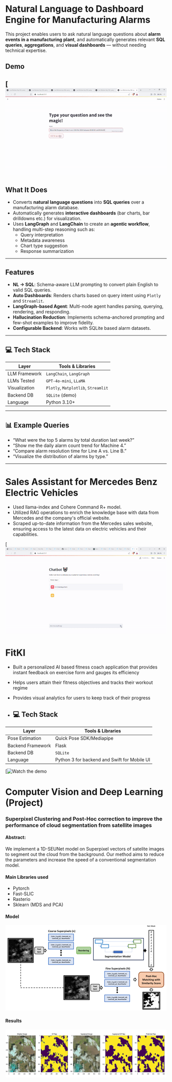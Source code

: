 # Natural Language to Dashboard Engine for Manufacturing Alarms

This project enables users to ask natural language questions about **alarm events in a manufacturing plant**, and automatically generates relevant **SQL queries**, **aggregations**, and **visual dashboards** — without needing technical expertise.

## Demo

[![Watch the demo](NL2SQLDemo.gif)
---

## What It Does

- Converts **natural language questions** into **SQL queries** over a manufacturing alarm database.
- Automatically generates **interactive dashboards** (bar charts, bar drilldowns etc.) for visualization.
- Uses **LangGraph** and **LangChain** to create an **agentic workflow**, handling multi-step reasoning such as:
  - Query interpretation
  - Metadata awareness
  - Chart type suggestion
  - Response summarization

---

## Features

- **NL → SQL**: Schema-aware LLM prompting to convert plain English to valid SQL queries.
- **Auto Dashboards**: Renders charts based on query intent using `Plotly` and `Streamlit`.
- **LangGraph-based Agent**: Multi-node agent handles parsing, querying, rendering, and responding.
- **Hallucination Reduction**: Implements schema-anchored prompting and few-shot examples to improve fidelity.
- **Configurable Backend**: Works with SQLite based alarm datasets.

---

## 💻 Tech Stack

| Layer           | Tools & Libraries              |
|----------------|---------------------------------|
| LLM Framework   | `LangChain`, `LangGraph`        |
| LLMs Tested     | `GPT-4o-mini`, `LLaMA`                |
| Visualization   | `Plotly`, `Matplotlib`, `Streamlit` |
| Backend DB      | `SQLite` (demo) |
| Language        | Python 3.10+                    |

---

## 📊 Example Queries

- “What were the top 5 alarms by total duration last week?”
- “Show me the daily alarm count trend for Machine 4.”
- “Compare alarm resolution time for Line A vs. Line B.”
- “Visualize the distribution of alarms by type.”

---

# Sales Assistant for Mercedes Benz Electric Vehicles

- Used llama-index and Cohere Command R+ model.
- Utilized RAG operations to enrich the knowledge base with data from Mercedes and the company's official website.
- Scraped up-to-date information from the Mercedes sales website, ensuring access to the latest data on electric vehicles and their capabilities.

[![Watch the demo](https://github.com/chatsdude/Projects/blob/main/Sales%20Chatbot.gif)

# FitKI
- Built a personalized AI based fitness coach application that provides instant feedback on exercise form and gauges its efficiency
- Helps users attain their fitness objectives and tracks their workout regime
- Provides visual analytics for users to keep track of their progress

- ## 💻 Tech Stack

| Layer           | Tools & Libraries              |
|----------------|---------------------------------|
| Pose Estimation   | Quick Pose SDK/Mediapipe       |
| Backend Framework | Flask |
| Backend DB      | `SQLite`|
| Language        | Python 3 for backend and Swift for Mobile UI |

[![Watch the demo](FitKIDemo.gif)

# Computer Vision and Deep Learning (Project)
### Superpixel Clustering and Post-Hoc correction to improve the performance of cloud segmentation from satellite images

#### Abstract:
We implement a 1D-SEUNet model on Superpixel vectors of satelite images to segment out the cloud from the background. Our method aims to reduce the parameters and increase the speed of a conventional segmentation model.

#### Main Libraries used
- Pytorch
- Fast-SLIC
- Rasterio
- Sklearn (MDS and PCA)

#### Model
<img src="https://github.com/SAint7579/ComputerVision_CloudSegmentation/blob/ef8924f6bc06541a6202479526b7824877457dfa/Images/Model.png" alt="Alt Text"></img>

#### Results
<img src="https://github.com/SAint7579/ComputerVision_CloudSegmentation/blob/ef8924f6bc06541a6202479526b7824877457dfa/Images/Results.png" alt="Alt Text" width="800" height="150"></img>

